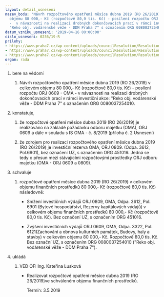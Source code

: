 ```yaml
---
layout: detail_usneseni
nazev_bodu: 'Návrh rozpočtového opatření měsíce dubna 2019 (RO 26/2019) v celkovém
  objemu 80 000,- Kč (rozpočtově 80,0 tis. Kč) - posílení rozpočtu ORJ 0609 - OMA
  -  v návaznosti na realizaci drobných dokončovacích prací v rámci investiční akce:
  "Reko obj. vodárenské věže - DDM Praha 7" s označením ORG 0080037254010.'
datum_vzniku_usneseni: '2019-04-16 00:00:00'
cislo_usneseni: 0236/19-R
prilohy:
- https://www.praha7.cz/wp-content/uploads/councilResolution/Resolutions/30786/export/Duvodovazprava_k_IS_08_OMA_2019~446631.docx
- https://www.praha7.cz/wp-content/uploads/councilResolution/Resolutions/30786/export/IS_8_OMA_VV_6121reklamace~446630.doc
- https://www.praha7.cz/wp-content/uploads/councilResolution/Resolutions/30786/export/export~447688.pdf
organ: rada
---
```

<ol class="urzList_view" id="urzList">
<li id="" class="urzClass1"><span name="1">bere na vědomí</span> 
<ol class="urzOlClass">
<li id="" class="urzClass2" style="TEXT-ALIGN: left"><span><p>Návrh rozpočtového opatření měsíce dubna 2019 (RO 26/2019) v celkovém objemu 80 000,- Kč (rozpočtově 80,0 tis. Kč) - posílení rozpočtu ORJ 0609 - OMA - v návaznosti na realizaci drobných dokončovacích prací v rámci investiční akce: "Reko obj. vodárenské věže - DDM Praha 7" s označením ORG 0080037254010.</p></span></li></ol></li>
<li id="" class="urzClass1"><span name="50">konstatuje,</span> 
<ol id="" class="urzOlClass">
<li id="" class="urzClass2" style="TEXT-ALIGN: left"><span><p>že rozpočtové opatření měsíce dubna 2019 (RO 26/2019)&nbsp;je realizováno na základě požadavku odboru majetku (OMA), ORJ 0609 a dále v souladu s IS OMA - č. 8/2019 (příloha č. 2 Usnesení)<br></p></span></li><li class="urzClass2" id="" style="text-align: left;"><span><p>že zdrojem pro realizaci rozpočtového opatření měsíce dubna 2019 (RO 26/2019) je investiční rezerva OMA, ORJ 0809. (Odpa. 3612, Pol.6901), bez označení UZ, s označením ORG 451016. Jedná se tedy o přesun mezi stávajícími rozpočtovými prostředky ORJ odboru majetku (OMA - ORJ 0609 a 0809). <br></p></span></li>

</ol></li>
<li id="" class="urzClass1"><span name="24">schvaluje</span> 
<ol id="" class="urzOlClass">
<li id="" class="urzClass2" style="TEXT-ALIGN: left"><span><p>rozpočtové opatření&nbsp;měsíce dubna 2019 (RO 26/2019) v celkovém objemu finančních prostředků 80 000,- Kč (rozpočtově 80,0 tis. Kč) následovně:<strong><br></strong></p></span>
<ul id="" class="urzUlClass">

<li id="" class="urzClass3" style="TEXT-ALIGN: left"><span><p>Snížení investičních výdajů ORJ 0809, OMA, Odpa. 3612, Pol. 6901 (Bytové hospodářství, Rezervy kapitálových výdajů) v celkovém objemu finančních prostředků 80 000,- Kč (rozpočtově 80,0 tis. Kč). Bez označení UZ, s označením ORG 451016.<br></p></span></li><li style="text-align: left;" id="" class="urzClass3"><span><p>Zvýšení investičních výdajů ORJ 0609, OMA, Odpa. 3322, Pol. 6121(Zachování a obnova kulturních památek, Budovy, haly a stavby) v celkovém objemu 80 000,- Kč. Rozpočtově 80,0 tis. Kč. Bez označní UZ, s označením ORG&nbsp;0080037254010 ("Reko obj. vodárenské věže - DDM Praha 7").<br></p></span></li></ul></li>
</ol></li><li class="urzClass1" id="urzUkoly"><span name="1">ukládá</span><ol class="urzOlClass"><li class="urzClass2"><span><p>VED OFI Ing. Kateřina Lusková</p></span><ul class="urzUlClass"><li class="urzClass3"><span><p>Realizovat rozpočtové opatření měsíce dubna 2019 (RO 26/2019)ve schváleném objemu finančních prostředků.</p></span><span class="urzUkolTermin">  Termín:&nbsp;3.5.2019</span></li></ul></li></ol></li>
</ol>